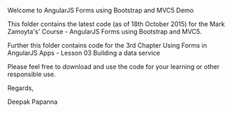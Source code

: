 Welcome to AngularJS Forms using Bootstrap and MVC5 Demo

This folder contains the latest code (as of 18th October 2015) for the Mark Zamoyta's' Course - AngularJS Forms using Bootstrap and MVC5.

Further this folder contains code for the 3rd Chapter Using Forms in AngularJS Apps - Lesson 03 Building a data service

Please feel free to download and use the code for your learning or other responsible use.


Regards, 

Deepak Papanna